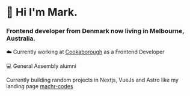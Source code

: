 # 👋 Hi I'm Mark. 

### Frontend developer from Denmark now living in Melbourne, Australia.

☁️  Currently working at [Cookaborough](https://cookaborough.com.au) as a Frontend Developer

💻  General Assembly alumni

Currently building random projects in Nextjs, VueJs and Astro like my landing page [machr-codes](https://machr.codes)




